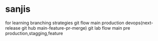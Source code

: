 # sanjis
for learning branching strategies
git flow
main production
devops(next-release
git hub
main-feature-pr-merge)
git lab flow
main
pre production,stagging,feature